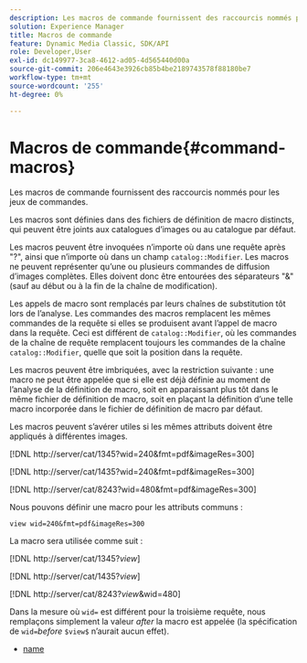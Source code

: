 ```yaml
---
description: Les macros de commande fournissent des raccourcis nommés pour les jeux de commandes.
solution: Experience Manager
title: Macros de commande
feature: Dynamic Media Classic, SDK/API
role: Developer,User
exl-id: dc149977-3ca8-4612-ad05-4d565440d00a
source-git-commit: 206e4643e3926cb85b4be2189743578f88180be7
workflow-type: tm+mt
source-wordcount: '255'
ht-degree: 0%

---
```


# Macros de commande{#command-macros}

Les macros de commande fournissent des raccourcis nommés pour les jeux de commandes.

Les macros sont définies dans des fichiers de définition de macro distincts, qui peuvent être joints aux catalogues d’images ou au catalogue par défaut.

Les macros peuvent être invoquées n’importe où dans une requête après &quot;?&quot;, ainsi que n’importe où dans un champ `catalog::Modifier`. Les macros ne peuvent représenter qu’une ou plusieurs commandes de diffusion d’images complètes. Elles doivent donc être entourées des séparateurs &quot;&amp;&quot; (sauf au début ou à la fin de la chaîne de modification).

Les appels de macro sont remplacés par leurs chaînes de substitution tôt lors de l’analyse. Les commandes des macros remplacent les mêmes commandes de la requête si elles se produisent avant l’appel de macro dans la requête. Ceci est différent de `catalog::Modifier`, où les commandes de la chaîne de requête remplacent toujours les commandes de la chaîne `catalog::Modifier`, quelle que soit la position dans la requête.

Les macros peuvent être imbriquées, avec la restriction suivante : une macro ne peut être appelée que si elle est déjà définie au moment de l’analyse de la définition de macro, soit en apparaissant plus tôt dans le même fichier de définition de macro, soit en plaçant la définition d’une telle macro incorporée dans le fichier de définition de macro par défaut.

Les macros peuvent s’avérer utiles si les mêmes attributs doivent être appliqués à différentes images.

[!DNL http://server/cat/1345?wid=240&fmt=pdf&imageRes=300]

[!DNL http://server/cat/1435?wid=240&fmt=pdf&imageRes=300]

[!DNL http://server/cat/8243?wid=480&fmt=pdf&imageRes=300]

Nous pouvons définir une macro pour les attributs communs :

`view wid=240&fmt=pdf&imageRes=300`

La macro sera utilisée comme suit :

[!DNL http://server/cat/1345?$view$]

[!DNL http://server/cat/1435?$view$]

[!DNL http://server/cat/8243?$view$&wid=480]

Dans la mesure où `wid=` est différent pour la troisième requête, nous remplaçons simplement la valeur *after* la macro est appelée (la spécification de `wid=`*before* `$view$` n’aurait aucun effet).

+ [name](r-name.md)
